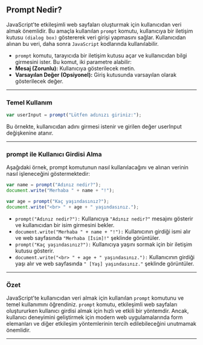 ## Prompt Nedir?

JavaScript'te etkileşimli web sayfaları oluşturmak için kullanıcıdan veri almak önemlidir. Bu amaçla kullanılan `prompt` komutu, kullanıcıya bir iletişim kutusu `(dialog box)` göstererek veri girişi yapmasını sağlar. Kullanıcıdan alınan bu veri, daha sonra `JavaScript` kodlarında kullanılabilir.

- `prompt` komutu, tarayıcıda bir iletişim kutusu açar ve kullanıcıdan bilgi girmesini ister. Bu komut, iki parametre alabilir:
- **Mesaj (Zorunlu):** Kullanıcıya gösterilecek metin.
- **Varsayılan Değer (Opsiyonel):** Giriş kutusunda varsayılan olarak gösterilecek değer.

---

### Temel Kullanım

```javascript
var userInput = prompt("Lütfen adınızı giriniz:");
```

Bu örnekte, kullanıcıdan adını girmesi istenir ve girilen değer userInput değişkenine atanır.

---

### prompt ile Kullanıcı Girdisi Alma

Aşağıdaki örnek, prompt komutunun nasıl kullanılacağını ve alınan verinin nasıl işleneceğini göstermektedir:

```javascript
var name = prompt("Adınız nedir?");
document.write("Merhaba " + name + "!");

var age = prompt("Kaç yaşındasınız?");
document.write("<br> " + age + " yaşındasınız.");

```

- `prompt("Adınız nedir?"):` Kullanıcıya `"Adınız nedir?"` mesajını gösterir ve kullanıcıdan bir isim girmesini bekler.
- `document.write("Merhaba " + name + "!"):` Kullanıcının girdiği ismi alır ve web sayfasında `"Merhaba [İsim]!"` şeklinde görüntüler.
- `prompt("Kaç yaşındasınız?"):` Kullanıcıya yaşını sormak için bir iletişim kutusu gösterir.
- `document.write("<br> " + age + " yaşındasınız."):` Kullanıcının girdiği yaşı alır ve web sayfasında `" [Yaş] yaşındasınız."` şeklinde görüntüler.

---

### Özet

JavaScript'te kullanıcıdan veri almak için kullanılan `prompt` komutunu ve temel kullanımını öğrendiniz. `prompt` komutu, etkileşimli web sayfaları oluştururken kullanıcı girdisi almak için hızlı ve etkili bir yöntemdir. Ancak, kullanıcı deneyimini geliştirmek için modern web uygulamalarında form elemanları ve diğer etkileşim yöntemlerinin tercih edilebileceğini unutmamak önemlidir.

---
